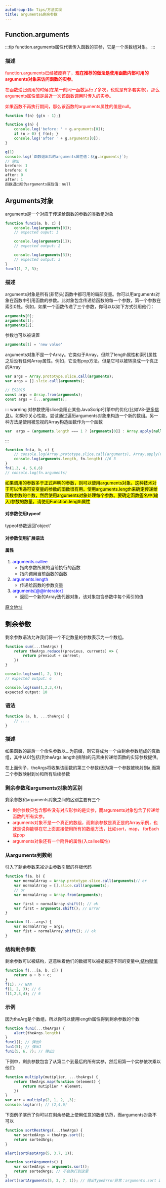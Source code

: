 ```yaml
---
autoGroup-16: Tips/方法实现
title: arguments&剩余参数
---
```


## Function.arguments

:::tip
function.arguments属性代表传入函数的实参，它是一个类数组对象。
:::

### 描述

<span style="color: red">function.arguments已经被废弃了，**现在推荐的做法是使用函数内部可用的arguments对象来访问函数的实参**。</span>

<span style="color: red">在函数递归调用的时候(在某一刻同一函数运行了多次，也就是有多套实参)，那么arguments属性值是最近一次该函数调用时传入的实参。</span>

<span style="color: red">如果函数不再执行期间，那么该函数的arguments属性的值是null。</span>

```js
function f(n) {g(n - 1);}

function g(n) {
    console.log('before: ' + g.arguments[0]);
    if (n > 0) { f(n); }
    console.log('after ' + g.arguments[0]);
}

g(1)
console.log(`函数退出后的arguments属性值：${g.arguments}`);
// 输出
brefore: 1
brefore: 0
after: 0
after: 1
函数退出后的arguments属性值：null
```

## Arguments对象

arguments是一个对应于传递给函数的参数的类数组对象

```js
function func1(a, b, c) {
    console.log(arguments[0]);
    // expected ouput: 1

    console.log(arguments[1]);
    // expected output: 2

    console.log(arguments[3]);
    // expected output: 3
}
func1(1, 2, 3);
```

### 描述

arguments对象是所有(非箭头)函数中都可用的局部变量。你可以用arguments对象在函数中引用函数的参数。此对象包含传递给函数的每一个参数，第一个参数在索引0处。例如，如果一个函数传递了三个参数，你可以以如下方式引用他们：
```js
arguments[0];
arguments[1];
arguments[2];
```
参数也可以被设置
```js
arguments[1] = 'new value'
```

arguments对象不是一个Array。它类似于Array，但除了length属性和索引属性之后没有任何Array属性。例如，它没有pop方法。但是它可以被转换成一个真正的Array

```js
var args = Array.prototype.slice.call(arguments);
var args = [].slcie.call(arguments);

// ES2015
const args = Array.from(arguments);
const args = [...arguments];
```

::: warning
对参数使用slice会阻止某些JavaScript引擎中的优化(比如V8-[更多信息](https://github.com/petkaantonov/bluebird/wiki/Optimization-killers#3-managing-arguments))。如果你关心性能，尝试通过遍历arguments对象来构造一个新的数组。另一种方法是使用被忽视的Array构造函数作为一个函数

```js
var  args = (arguments.length === 1 ? [arguments[0]] : Array.apply(null, arguments));
```
:::

```js
function fn(a, b, c) {
    // console.log(Array.prototype.slice.call(arguments), Array.apply(null, arguments))
    console.log(arguments.length, fn.length) //6 3
}
fn(1,3, 4, 5,6,6)
// console.log(fn.arguments)
```
<mark>如果调用的参数多于正式声明的参数，则可以使用arguments对象。这种技术对于可以传递可变变量的参数的函数很有用。使用arguments.length来确定传递给函数参数的个数，然后使用arguments对象处理每个参数。要确定函数签名中(输入)参数的数量，请使用Function.length属性</mark>

#### 对参数使用typeof

typeof参数返回'object'

#### 对参数使用扩展语法

#### 属性

1. <span style="color: blue">arguments.callee</span>
    - 指向参数所属的当前执行的函数
    - 指向调用当前函数的函数
2. <span style="color: blue">arguments.length</span>
    - 传递给函数的参数变量
3. <span style="color: blue">arguments[@@interator]</span>
    - 返回一个新的Array迭代器对象，该对象包含参数中每个索引的值

[原文地址](https://developer.mozilla.org/zh-CN/docs/Web/JavaScript/Reference/Functions/arguments)

## 剩余参数

剩余参数语法允许我们将一个不定数量的参数表示为一个数组。

```js
function sum(...theArgs) {
    return theArgs.reduce((previous, currents) => {
        return previout + current;
    })
}

console.log(sum(1, 2, 3));
// expected output: 6

console.log(sum(1,2,3,4));
expected output: 10
```
### 语法

```js
function (a, b, ...theArgs) {
    // ....
}
```

### 描述

如果函数的最后一个命名参数以...为前缀，则它将成为一个由剩余参数组成的真数组，其中从0(包括)到theArgs.length(排除)的元素由传递给函数的实际参数提供。

在上面例子，theArgs将收集该函数的第三个参数(因为第一个参数被映射到a,而第二个参数映射到b)和所有后续参数

### 剩余参数和arguments对象的区别

剩余参数和arguments对象之间的区别主要有三个

+ <span style="color: red">剩余参数只包含那些没有对应形参的是实参，而arguments对象包含了传递给函数的所有实参。</span>
+ <span style="color: red">arguments对象不是一个真正的数组，而剩余参数是真正是的Array示例，也就是说你能够在它上面直接使用所有的数组方法，比如sort，map， forEach或pop</span>
+ <span style="color: red">arguments对象还有一个附件的属性(入callee属性)</span>

### 从arguments到数组

引入了剩余参数来减少由参数引起的样板代码

```js
function f(a, b) {
    var normalArray = Array.prototype.slice.call(arguments)// or
    var normalArray = [].slice.call(arguments);
    // or
    var normalArray = Array.from(arguments);

    var first = normalArray.shift(); // ok
    var first = arguments.shift(); // Error
}

function f(...args) {
    var normalArray = args;
    var fist = normalArray.shift(); // ok
}
```

### 结构剩余参数

剩余参数可以被结构，这意味着他们的数据可以被姐报道不同的变量中,[结构赋值](https://developer.mozilla.org/zh-CN/docs/Web/JavaScript/Reference/Operators/Destructuring_assignment)

```js
function f(...[a, b, c]) {
    return a + b + c;
}
f(1); // NAN
f(1, 2, 3); // 6
f(1,2,3,4); // 6
```

### 示例

因为theArg是个数组，所以你可以使用length属性得到剩余参数的个数

```js
function fun1(...theArgs) {
    alert(theArgs.length)
}
func1(); // 弹出0
fun1(5); // 弹出1
fun1(5, 6, 7); // 弹出3
```

下例中，剩余参数包含了从第二个到最后的所有实参，然后用第一个实参依次乘以他们:

```js
function multiply(mutiplier, ...theArgs) {
    return theArgs.map(function (element) {
        return mutiplier * element;
    })
}
var arr = multiply(2, 1, 2, ,3);
console.log(arr); // [2,4,6]
```

下面例子演示了你可以在剩余参数上使用任意的数组防范，而arguments对象不可以

```js
function sortRestArgs(...theArgs) {
    var sortedArgs = theArgs.sort();
    return sortedArgs;
}

alert(sortRestArgs(5, 3,7, 1));

function sortArguments() {
    var sortedArgs = arguments.sort();
    return sortedArgs; // 不会执行到这里
}
alert(sortArguments(5, 3, 7, 1)); // 抛出TypeError异常：arguments.sort is not a function
```
